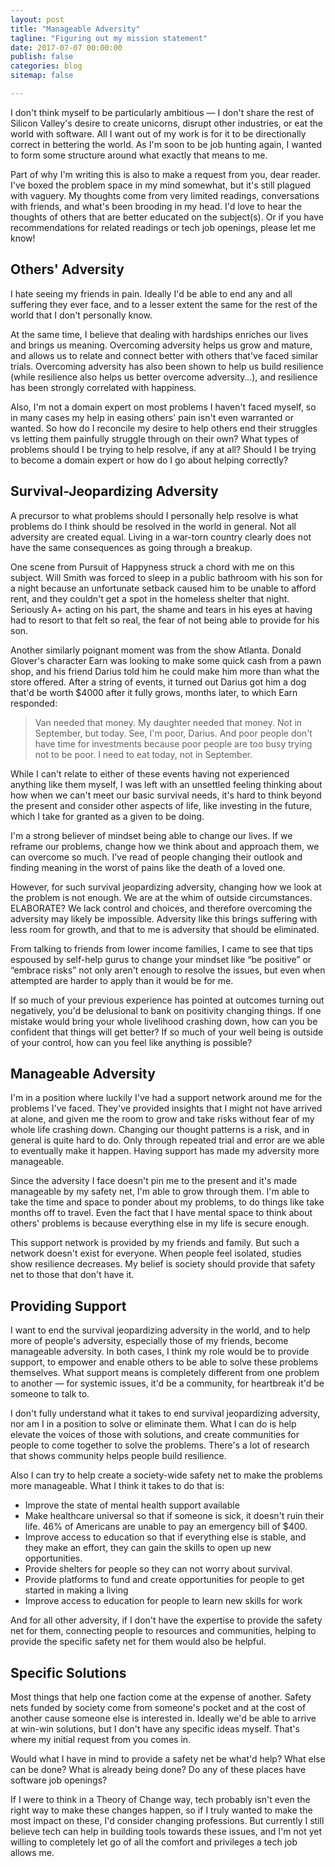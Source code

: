 ```yaml
---
layout: post
title: "Manageable Adversity"
tagline: "Figuring out my mission statement"
date: 2017-07-07 00:00:00
publish: false
categories: blog
sitemap: false

---
```


I don't think myself to be particularly ambitious &mdash; I don't share the rest 
of Silicon Valley's desire to create unicorns, disrupt other industries, or eat 
the world with software. All I want out of my work is for it to be directionally 
correct in bettering the world. As I'm soon to be job hunting again, I wanted to 
form some structure around what exactly that means to me.

Part of why I'm writing this is also to make a request from you, dear reader. I've boxed the problem space in my mind somewhat, but it's still plagued with vaguery. My thoughts come from very limited readings, conversations with friends, and what's been brooding in my head. I'd love to hear the thoughts of others that are better educated on the subject(s). Or if you have recommendations for related readings or tech job openings, please let me know!

## Others' Adversity

I hate seeing my friends in pain. Ideally I'd be able to end any and all suffering they ever face, and to a lesser extent the same for the rest of the world that I don't personally know. 

At the same time, I believe that dealing with hardships enriches our lives and brings us meaning. Overcoming adversity helps us grow and mature, and allows us to relate and connect better with others that've faced similar trials. Overcoming adversity has also been shown to help us build resilience (while resilience also helps us better overcome adversity…), and resilience has been strongly correlated with happiness.

Also, I'm not a domain expert on most problems I haven't faced myself, so in many cases my help in easing others' pain isn't even warranted or wanted. So how do I reconcile my desire to help others end their struggles vs letting them painfully struggle through on their own? What types of problems should I be trying to help resolve, if any at all? Should I be trying to become a domain expert or how do I go about helping correctly?

## Survival-Jeopardizing Adversity

A precursor to what problems should I personally help resolve is what problems do I think should be resolved in the world in general. Not all adversity are created equal. Living in a war-torn country clearly does not have the same consequences as going through a breakup.

One scene from Pursuit of Happyness struck a chord with me on this subject. Will Smith was forced to sleep in a public bathroom with his son for a night because an unfortunate setback caused him to be unable to afford rent, and they couldn't get a spot in the homeless shelter that night. Seriously A+ acting on his part, the shame and tears in his eyes at having had to resort to that felt so real, the fear of not being able to provide for his son.

Another similarly poignant moment was from the show Atlanta. Donald Glover's character Earn was looking to make some quick cash from a pawn shop, and his friend Darius told him he could make him more than what the store offered. After a string of events, it turned out Darius got him a dog that'd be worth $4000 after it fully grows, months later, to which Earn responded:

> Van needed that money. My daughter needed that money. Not in September, but 
> today. See, I'm poor, Darius. And poor people don't have time for investments 
> because poor people are too busy trying not to be poor. I need to eat today, 
> not in September.

While I can't relate to either of these events having not experienced anything like them myself, I was left with an unsettled feeling thinking about how when we can't meet our basic survival needs, it's hard to think beyond the present and consider other aspects of life, like investing in the future, which I take for granted as a given to be doing.

I'm a strong believer of mindset being able to change our lives. If we reframe our problems, change how we think about and approach them, we can overcome so much. I've read of people changing their outlook and finding meaning in the worst of pains like the death of a loved one.

However, for such survival jeopardizing adversity, changing how we look at the problem is not enough. We are at the whim of outside circumstances. ELABORATE? We lack control and choices, and therefore overcoming the adversity may likely be impossible. Adversity like this brings suffering with less room for growth, and that to me is adversity that should be eliminated. 

From talking to friends from lower income families, I came to see that tips espoused by self-help gurus to change your mindset like “be positive” or “embrace risks” not only aren't enough to resolve the issues, but even when attempted are harder to apply than it would be for me.

If so much of your previous experience has pointed at outcomes turning out negatively, you'd be delusional to bank on positivity changing things. If one mistake would bring your whole livelihood crashing down, how can you be confident that things will get better? If so much of your well being is outside of your control, how can you feel like anything is possible?

## Manageable Adversity

I'm in a position where luckily I've had a support network around me for the problems I've faced. They've provided insights that I might not have arrived at alone, and given me the room to grow and take risks without fear of my whole life crashing down. Changing our thought patterns is a risk, and in general is quite hard to do. Only through repeated trial and error are we able to eventually make it happen. Having support has made my adversity more manageable.

Since the adversity I face doesn't pin me to the present and it's made manageable by my safety net, I'm able to grow through them. I'm able to take the time and space to ponder about my problems, to do things like take months off to travel. Even the fact that I have mental space to think about others' problems is because everything else in my life is secure enough.

This support network is provided by my friends and family. But such a network doesn't exist for everyone. When people feel isolated, studies show resilience decreases. My belief is society should provide that safety net to those that don't have it.

## Providing Support

I want to end the survival jeopardizing adversity in the world, and to help more of people's adversity, especially those of my friends, become manageable adversity. In both cases, I think my role would be to provide support, to empower and enable others to be able to solve these problems themselves. What support means is completely different from one problem to another — for systemic issues, it'd be a community, for heartbreak it'd be someone to talk to.

I don't fully understand what it takes to end survival jeopardizing adversity, nor am I in a position to solve or eliminate them. What I can do is help elevate the voices of those with solutions, and create communities for people to come together to solve the problems. There's a lot of research that shows community helps people build resilience.

Also I can try to help create a society-wide safety net to make the problems more manageable. What I think it takes to do that is:


- Improve the state of mental health support available
- Make healthcare universal so that if someone is sick, it doesn't ruin their life. 46% of Americans are unable to pay an emergency bill of $400.
- Improve access to education so that if everything else is stable, and they make an effort, they can gain the skills to open up new opportunities.
- Provide shelters for people so they can not worry about survival.
- Provide platforms to fund and create opportunities for people to get started in making a living
- Improve access to education for people to learn new skills for work

And for all other adversity, if I don't have the expertise to provide the safety net for them, connecting people to resources and communities, helping to provide the specific safety net for them would also be helpful.

## Specific Solutions

Most things that help one faction come at the expense of another. Safety nets funded by society come from someone's pocket and at the cost of another cause someone else is interested in. Ideally we'd be able to arrive at win-win solutions, but I don't have any specific ideas myself. That's where my initial request from you comes in.

Would what I have in mind to provide a safety net be what'd help? What else can be done? What is already being done? Do any of these places have software job openings?

If I were to think in a Theory of Change way, tech probably isn't even the right way to make these changes happen, so if I truly wanted to make the most impact on these, I'd consider changing professions. But currently I still believe tech can help in building tools towards these issues, and I'm not yet willing to completely let go of all the comfort and privileges a tech job allows me.


